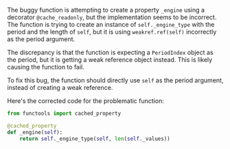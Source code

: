 The buggy function is attempting to create a property `_engine` using a decorator `@cache_readonly`, but the implementation seems to be incorrect. The function is trying to create an instance of `self._engine_type` with the period and the length of `self`, but it is using `weakref.ref(self)` incorrectly as the period argument.

The discrepancy is that the function is expecting a `PeriodIndex` object as the period, but it is getting a weak reference object instead. This is likely causing the function to fail.

To fix this bug, the function should directly use `self` as the period argument, instead of creating a weak reference.

Here's the corrected code for the problematic function:

```python
from functools import cached_property

@cached_property
def _engine(self):
    return self._engine_type(self, len(self._values))
```